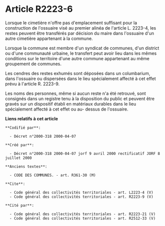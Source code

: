 # Article R2223-6

Lorsque le cimetière n'offre pas d'emplacement suffisant pour la construction de l'ossuaire visé au premier alinéa de
l'article L. 2223-4, les restes peuvent être transférés par décision du maire dans l'ossuaire d'un autre cimetière
appartenant à la commune. 

Lorsque la commune est membre d'un syndicat de communes, d'un district ou d'une communauté urbaine, le transfert peut avoir
lieu dans les mêmes conditions sur le territoire d'une autre commune appartenant au même groupement de communes. 

Les cendres des restes exhumés sont déposées dans un columbarium, dans l'ossuaire ou dispersées dans le lieu spécialement
affecté à cet effet prévu à l'article R. 2223-9. 

Les noms des personnes, même si aucun reste n'a été retrouvé, sont consignés dans un registre tenu à la disposition du public
et peuvent être gravés sur un dispositif établi en matériaux durables dans le lieu spécialement affecté à cet effet ou au-
dessus de l'ossuaire.

**Liens relatifs à cet article**

	**Codifié par**:

	  - Décret n°2000-318 2000-04-07

	**Créé par**:

	  - Décret n°2000-318 2000-04-07 jorf 9 avril 2000 rectificatif JORF 8 juillet 2000

	**Anciens textes**:

	  - CODE DES COMMUNES. - art. R361-30 (M)

	**Cite**:

	  - Code général des collectivités territoriales - art. L2223-4 (V)
	  - Code général des collectivités territoriales - art. R2223-9 (V)

	**Cité par**:

	  - Code général des collectivités territoriales - art. R2223-21 (V)
	  - Code général des collectivités territoriales - art. R2512-33 (V)

